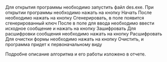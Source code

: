 Для открытия программы необходимо запустить файл des.exe. 
При открытии программы необходимо нажать на кнопку Начать 
После необходимо нажать на кнопку Сгенерировать, в поле появится сгенерированный ключ 
После в поле для ввода необходимо ввести исходное сообщение и нажать на кнопку Зашифровать 
Для расшифровки сообщения необходимо нажать на кнопку Расшифровать 
Для очистки формы необходимо нажать на кнопку Очистить, и программа придет к первоначальному виду 


Подробне описание алгоритма и его работы изложено в отчете.
